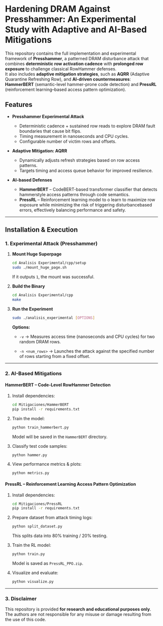 # Hardening DRAM Against Presshammer: An Experimental Study with Adaptive and AI-Based Mitigations

This repository contains the full implementation and experimental framework of **Presshammer**, a patterned DRAM disturbance attack that combines **deterministic row activation cadence** with **prolonged row exposure** to challenge classical RowHammer defenses.  
It also includes **adaptive mitigation strategies**, such as **AQRR** (Adaptive Quarantine Refreshing Row), and **AI-driven countermeasures**: **HammerBERT** (semantic-level hammer-prone code detection) and **PressRL** (reinforcement learning–based access pattern optimization).

## Features
- **Presshammer Experimental Attack**  
  - Deterministic cadence + sustained row reads to explore DRAM fault boundaries that cause bit flips.
  - Timing measurement in nanoseconds and CPU cycles.
  - Configurable number of victim rows and offsets.
  
- **Adaptive Mitigation: AQRR**  
  - Dynamically adjusts refresh strategies based on row access patterns.
  - Targets timing and access queue behavior for improved resilience.
  
- **AI-based Defenses**  
  - **HammerBERT** – CodeBERT-based transformer classifier that detects hammerstyle access patterns through code semantics.
  - **PressRL** – Reinforcement learning model to o learn to maximize row exposure while minimizing the risk of triggering disturbancebased errors, effectively balancing performance and safety.

---

## Installation & Execution

### 1. Experimental Attack (Presshammer)

  1. **Mount Huge Superpage**
     
     ```bash
     cd Analisis Experimental/cpp/setup
     sudo ./mount_huge_page.sh
     ```
     If it outputs `1`, the mount was successful.
     
2. **Build the Binary**
    
    ```bash
    cd Analisis Experimental/cpp
    make
    ```
    
3. **Run the Experiment**
    
    ```bash
    sudo ./analisis_experimental [OPTIONS]
    ```
    
    **Options:**
    
    - `-v` → Measures access time (nanoseconds and CPU cycles) for two random DRAM rows.
        
    - `-n <num_rows>` → Launches the attack against the specified number of rows starting from a fixed offset.
        

---

### 2. AI-Based Mitigations

#### HammerBERT – Code-Level RowHammer Detection

1. Install dependencies:
    
    ```bash
    cd Mitigaciones/HammerBERT
    pip install -r requirements.txt
    ```
    
2. Train the model:
    
    ```bash
    python train_hammerbert.py
    ```
    
    Model will be saved in the `HammerBERT` directory.
    
3. Classify test code samples:
    
    ```bash
    python hammer.py
    ```
    
4. View performance metrics & plots:
    
    ```bash
    python metrics.py
    ```
    

#### PressRL – Reinforcement Learning Access Pattern Optimization

1. Install dependencies:
    
    ```bash
    cd Mitigaciones/PressRL
    pip install -r requirements.txt
    ```
    
2. Prepare dataset from attack timing logs:
    
    ```bash
    python split_dataset.py
    ```
    
    This splits data into 80% training / 20% testing.
    
3. Train the RL model:
    
    ```bash
    python train.py
    ```
    
    Model is saved as `PressRL_PPO.zip`.
    
4. Visualize and evaluate:
    
    ```bash
    python visualize.py
    ```

---

### 3. Disclaimer

This repository is provided **for research and educational purposes only**.  
The authors are not responsible for any misuse or damage resulting from the use of this code.
